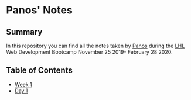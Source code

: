 # Panos' Notes
## Summary
In this repository you can find all the notes taken by [Panos](https://github.com/Paahn) during the [LHL](https://www.lighthouselabs.ca) Web Development Bootcamp November 25 2019- February 28 2020.
## Table of Contents
* [Week 1](/Week_1)
 * [Day 1](/Week_1/Day_1)

